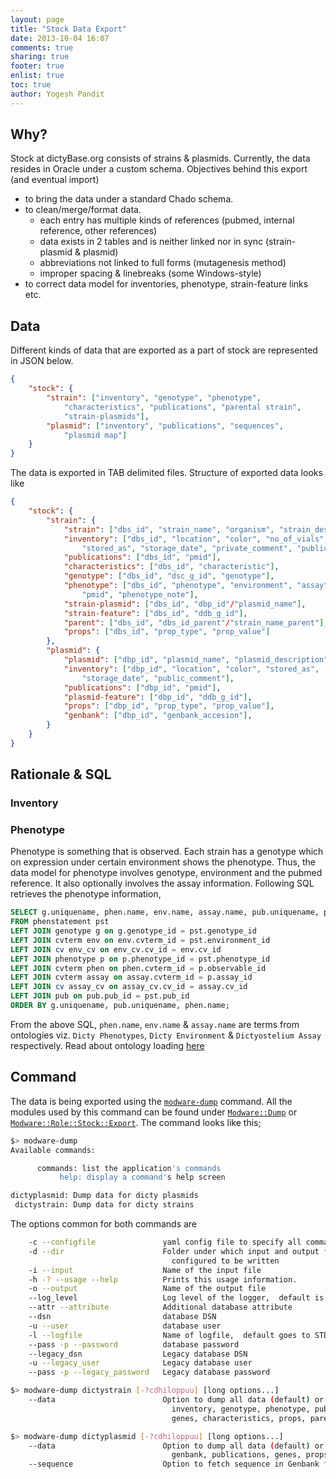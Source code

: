 ```yaml
---
layout: page
title: "Stock Data Export"
date: 2013-10-04 16:07
comments: true
sharing: true
footer: true
enlist: true
toc: true
author: Yogesh Pandit
---
```


## Why?
Stock at dictyBase.org consists of strains & plasmids.  Currently, the data resides in Oracle under a custom schema. Objectives behind this export (and eventual import) 

* to bring the data under a standard Chado schema.  
* to clean/merge/format data.
   * each entry has multiple kinds of references (pubmed, internal reference, other references)
   * data exists in 2 tables and is neither linked nor in sync (strain-plasmid & plasmid)
   * abbreviations not linked to full forms (mutagenesis method)
   * improper spacing & linebreaks (some Windows-style)
* to correct data model for inventories, phenotype, strain-feature links etc.

## Data
Different kinds of data that are exported as a part of stock are represented in JSON below.
```json
{
	"stock": {
		"strain": ["inventory", "genotype", "phenotype", 
			"characteristics", "publications", "parental strain", 
			"strain-plasmids"],
		"plasmid": ["inventory", "publications", "sequences",
			"plasmid map"]
	}
}
```

The data is exported in TAB delimited files. Structure of exported data looks like
```json
{
	"stock": {
		"strain": {
			"strain": ["dbs_id", "strain_name", "organism", "strain_description"],
			"inventory": ["dbs_id", "location", "color", "no_of_vials", "obtained_as", 
				"stored_as", "storage_date", "private_comment", "public_comment"],
			"publications": ["dbs_id", "pmid"],
			"characteristics": ["dbs_id", "characteristic"],
			"genotype": ["dbs_id", "dsc_g_id", "genotype"],
			"phenotype": ["dbs_id", "phenotype", "environment", "assay", 
				"pmid", "phenotype_note"],
			"strain-plasmid": ["dbs_id", "dbp_id"/"plasmid_name"],
			"strain-feature": ["dbs_id", "ddb_g_id"],
			"parent": ["dbs_id", "dbs_id_parent"/"strain_name_parent"],
			"props": ["dbs_id", "prop_type", "prop_value"]
		},
		"plasmid": {
			"plasmid": ["dbp_id", "plasmid_name", "plasmid_description"],
			"inventory": ["dbp_id", "location", "color", "stored_as", 
				"storage_date", "public_comment"],
			"publications": ["dbp_id", "pmid"],
			"plasmid-feature": ["dbp_id", "ddb_g_id"],
			"props": ["dbp_id", "prop_type", "prop_value"],
			"genbank": ["dbp_id", "genbank_accesion"],
		}
	}
}
```

## Rationale & SQL

### Inventory

### Phenotype
Phenotype is something that is observed. Each strain has a genotype which on expression under certain environment shows the phenotype. Thus, the data model for phenotype involves genotype, environment and the pubmed reference. It also optionally involves the assay information. Following SQL retrieves the phenotype information,

```sql
SELECT g.uniquename, phen.name, env.name, assay.name, pub.uniquename, p.value
FROM phenstatement pst
LEFT JOIN genotype g on g.genotype_id = pst.genotype_id
LEFT JOIN cvterm env on env.cvterm_id = pst.environment_id
LEFT JOIN cv env_cv on env_cv.cv_id = env.cv_id
LEFT JOIN phenotype p on p.phenotype_id = pst.phenotype_id
LEFT JOIN cvterm phen on phen.cvterm_id = p.observable_id
LEFT JOIN cvterm assay on assay.cvterm_id = p.assay_id
LEFT JOIN cv assay_cv on assay_cv.cv_id = assay.cv_id
LEFT JOIN pub on pub.pub_id = pst.pub_id
ORDER BY g.uniquename, pub.uniquename, phen.name;
```

From the above SQL, `phen.name`, `env.name` & `assay.name` are terms from ontologies viz. `Dicty Phenotypes`, `Dicty Environment` & `Dictyostelium Assay` respectively. Read about ontology loading [here](/obo-loading)

## Command 
The data is being exported using the [`modware-dump`](https://github.com/dictyBase/Modware-Loader/blob/develop/bin/modware-dump) command. All the modules used by this command can be found under [`Modware::Dump`](https://github.com/dictyBase/Modware-Loader/tree/develop/lib/Modware/Dump) or [`Modware::Role::Stock::Export`](https://github.com/dictyBase/Modware-Loader/tree/develop/lib/Modware/Role/Stock/Export). The command looks like this;

```bash
$> modware-dump 
Available commands:

	  commands: list the application's commands
	       help: display a command's help screen

dictyplasmid: Dump data for dicty plasmids
 dictystrain: Dump data for dicty strains
```

The options common for both commands are

```bash
	-c --configfile               yaml config file to specify all command line options
	-d --dir                      Folder under which input and output files can be 
									configured to be written
	-i --input                    Name of the input file
	-h -? --usage --help          Prints this usage information.
	-o --output                   Name of the output file
	--log_level                   Log level of the logger,  default is error
	--attr --attribute            Additional database attribute
	--dsn                         database DSN
	-u --user                     database user
	-l --logfile                  Name of logfile,  default goes to STDERR
	--pass -p --password          database password
	--legacy_dsn                  Legacy database DSN
	-u --legacy_user              Legacy database user
	--pass -p --legacy_password   Legacy database password
```

```bash
$> modware-dump dictystrain [-?cdhiloppuu] [long options...]
    --data                        Option to dump all data (default) or (strain, 
									inventory, genotype, phenotype, publications, 
									genes, characteristics, props, parent, plasmid)
```

```bash
$> modware-dump dictyplasmid [-?cdhiloppuu] [long options...]
	--data                        Option to dump all data (default) or (plasmid, inventory, 
	                              	genbank, publications, genes, props)
	--sequence                    Option to fetch sequence in Genbank format and write to file
```
